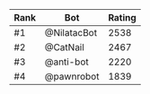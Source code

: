 Rank|Bot|Rating
---|---|---
#1|@NilatacBot|2538
#2|@CatNail|2467
#3|@anti-bot|2220
#4|@pawnrobot|1839
